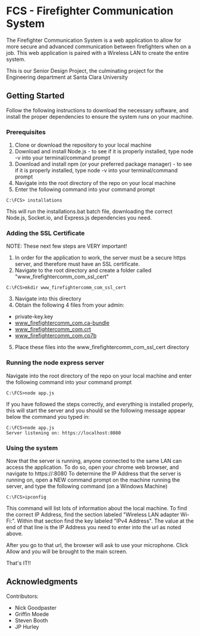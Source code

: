 # FCS - Firefighter Communication System

The Firefighter Communication System is a web application to allow for more secure and advanced communication between firefighters when on a job. This web application is paired with a Wireless LAN to create the entire system.

This is our Senior Design Project, the culminating project for the Engineering department at Santa Clara University

## Getting Started

Follow the following instructions to download the necessary software, and install the proper dependencies to ensure the system runs on your machine.

### Prerequisites

1. Clone or download the repository to your local machine
1. Download and install Node.js - to see if it is properly installed, type node -v into your terminal/command prompt
1. Download and install npm (or your preferred package manager) - to see if it is properly installed, type node -v into your terminal/command prompt
1. Navigate into the root directory of the repo on your local machine
1. Enter the following command into your command prompt 
```
C:\FCS> installations
```
This will run the installations.bat batch file, downloading the correct Node.js, Socket.io, and Express.js dependencies you need.

### Adding the SSL Certificate 

NOTE: These next few steps are VERY important!

1. In order for the application to work, the server must be a secure https server, and therefore must have an SSL certificate.
1. Navigate to the root directory and create a folder called "www_firefightercomm_com_ssl_cert"
```
C:\FCS>mkdir www_firefightercomm_com_ssl_cert
```
3. Navigate into this directory
1. Obtain the following 4 files from your admin:
  - private-key.key
  - www_firefightercomm_com.ca-bundle
  - www_firefightercomm_com.crt
  - www_firefightercomm_com.cp7b
5. Place these files into the www_firefightercomm_com_ssl_cert directory 

### Running the node express server

Navigate into the root directory of the repo on your local machine and enter the following command into your command prompt
```
C:\FCS>node app.js
```
If you have followed the steps correctly, and everything is installed properly, this will start the server and you should se the following message appear below the command you typed in:
```
C:\FCS>node app.js
Server listening on: https://localhost:8080
```

### Using the system

Now that the server is running, anyone connected to the same LAN can access the application.
To do so, open your chrome web browser, and navigate to https://<ipaddress>:8080
To determine the IP Address that the server is running on, open a NEW command prompt on the machine running the server, and type the following command (on a Windows Machine)
```
C:\FCS>ipconfig
```
This command will list lots of information about the local machine. 
To find the correct IP Address, find the section labeled "Wireless LAN adapter Wi-Fi:". Within that section find the key labeled "IPv4 Address". The value at the end of that line is the IP Address you need to enter into the url as noted above.

After you go to that url, the browser will ask to use your microphone. Click Allow and you will be brought to the main screen.

That's IT!!

## Acknowledgments

Contributors:
* Nick Goodpaster
* Griffin Moede
* Steven Booth
* JP Hurley
